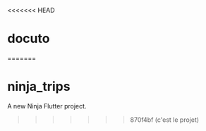 <<<<<<< HEAD
# docuto
=======
# ninja_trips

A new Ninja Flutter project.
>>>>>>> 870f4bf (c'est le projet)
